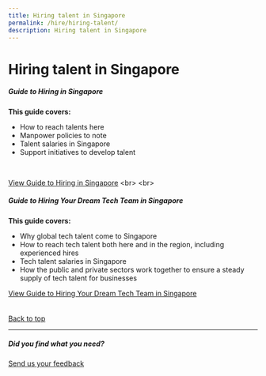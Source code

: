 ```yaml
---
title: Hiring talent in Singapore
permalink: /hire/hiring-talent/
description: Hiring talent in Singapore
---
```

# Hiring talent in Singapore 


##### Guide to Hiring in Singapore
<b>This guide covers:</b>
*   How to reach talents here
*   Manpower policies to note
*   Talent salaries in Singapore
*   Support initiatives to develop talent
<br>

[View Guide to Hiring in Singapore]([https://www.edb.gov.sg/en/setting-up-in-singapore/business-guides/guide-to-hiring-in-singapore.html](https://www.edb.gov.sg/en/setting-up-in-singapore/business-guides/guide-to-hiring-in-singapore.html))
<br>
<br>

##### Guide to Hiring Your Dream Tech Team in Singapore<br>

<b>This guide covers:</b>
*   Why global tech talent come to Singapore
*   How to reach tech talent both here and in the region, including experienced hires
*   Tech talent salaries in Singapore
*   How the public and private sectors work together to ensure a steady supply of tech talent for businesses<br>

[View Guide to Hiring Your Dream Tech Team in Singapore](https://www.edb.gov.sg/en/setting-up-in-singapore/business-guides/guide-to-hiring-your-dream-tech-team-in-singapore.html)<br>
<br>
<br>
[Back to top](#hiring-talent-in-singapore) 
<br>
<hr>

##### Did you find what you need?
[Send us your feedback](https://form.gov.sg/642693623cb98f001239be0d)